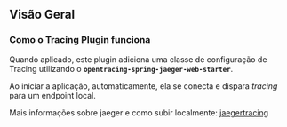 ## Visão Geral
### Como o Tracing Plugin funciona

Quando aplicado, este plugin adiciona uma classe de configuração de Tracing utilizando o **`opentracing-spring-jaeger-web-starter`**.

Ao iniciar a aplicação, automaticamente, ela se conecta e dispara _tracing_ para um endpoint local.

Mais informações sobre jaeger e como subir localmente: [jaegertracing](https://www.jaegertracing.io/docs/1.37/deployment/)
